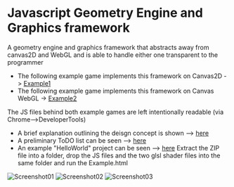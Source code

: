 # Javascript Geometry Engine and Graphics framework
A geometry engine and graphics framework that abstracts away from canvas2D and WebGL and is able to handle either one transparent to the programmer
* The following example game implements this framework on Canvas2D -> [Example1](http://www.rayflectar.com/p03-Concepts/p03-MathMoth/game.html) 
* The following example game implements this framework on Canvas WebGL -> [Example2](http://www.rayflectar.com/p04-Programming/p01-Rubik/rubik.html)

The JS files behind both example games are left intentionally readable (via Chrome-->DeveloperTools)

* A brief explanation outlining the deisgn concept is shown --> [here](https://github.com/ThomasAn73/Javascript-Graphics-Framework/blob/master/CONCEPTUAL%20OUTLINE%20of%20this%20Framework.pdf) 
* A preliminary ToDO list can be seen --> [here](https://github.com/ThomasAn73/Javascript-Graphics-Framework/blob/master/TO%20DO%20list) 
* An example "HelloWorld" project can be seen --> [here](https://github.com/ThomasAn73/Javascript-Graphics-Framework/blob/master/EXAMPLE.zip)
Extract the ZIP file into a folder, drop the JS files and the two glsl shader files into the same folder and run the Example.html 

![Screenshot01](http://rayflectar.com/p04-Programming/images/Rcube00-min.jpg)
![Screenshot02](http://rayflectar.com/p04-Programming/images/Rcube04-min.jpg)
![Screenshot03](http://rayflectar.com/p04-Programming/images/Rcube03-min.jpg)
